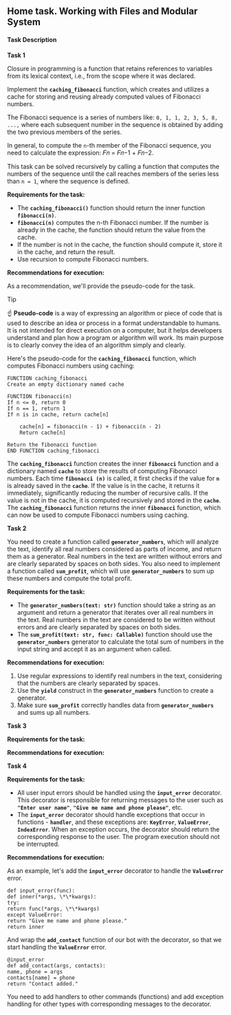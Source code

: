 ## Home task. Working with Files and Modular System

#### Task Description

**Task 1**

Closure in programming is a function that retains references to variables from its lexical context, i.e., from the scope where it was declared.

Implement the **`caching_fibonacci`** function, which creates and utilizes a cache for storing and reusing already computed values of Fibonacci numbers.

The Fibonacci sequence is a series of numbers like: `0, 1, 1, 2, 3, 5, 8, ...,` where each subsequent number in the sequence is obtained by adding the two previous members of the series.

In general, to compute the `n`-th member of the Fibonacci sequence, you need to calculate the expression: 𝐹𝑛 = 𝐹𝑛−1 + 𝐹𝑛−2.

This task can be solved recursively by calling a function that computes the numbers of the sequence until the call reaches members of the series less than `n = 1`, where the sequence is defined.

**Requirements for the task:**

- The **`caching_fibonacci()`** function should return the inner function **`fibonacci(n)`**.
- **`fibonacci(n)`** computes the n-th Fibonacci number. If the number is already in the cache, the function should return the value from the cache.
- If the number is not in the cache, the function should compute it, store it in the cache, and return the result.
- Use recursion to compute Fibonacci numbers.

**Recommendations for execution:**

As a recommendation, we'll provide the pseudo-code for the task.

> [!TIP]
> ☝ **Pseudo-code** is a way of expressing an algorithm or piece of code that is used to describe an idea or process in a format understandable to humans. It is not intended for direct execution on a computer, but it helps developers understand and plan how a program or algorithm will work. Its main purpose is to clearly convey the idea of an algorithm simply and clearly.

Here's the pseudo-code for the **`caching_fibonacci`** function, which computes Fibonacci numbers using caching:

```
FUNCTION caching_fibonacci
Create an empty dictionary named cache

FUNCTION fibonacci(n)
If n <= 0, return 0
If n == 1, return 1
If n is in cache, return cache[n]

    cache[n] = fibonacci(n - 1) + fibonacci(n - 2)
    Return cache[n]

Return the fibonacci function
END FUNCTION caching_fibonacci
```

The **`caching_fibonacci`** function creates the inner **`fibonacci`** function and a dictionary named **`cache`** to store the results of computing Fibonacci numbers. Each time **`fibonacci (n)`** is called, it first checks if the value for **`n`** is already saved in the **`cache`**. If the value is in the cache, it returns it immediately, significantly reducing the number of recursive calls. If the value is not in the cache, it is computed recursively and stored in the **`cache`**. The **`caching_fibonacci`** function returns the inner **`fibonacci`** function, which can now be used to compute Fibonacci numbers using caching.

**Task 2**

You need to create a function called **`generator_numbers`**, which will analyze the text, identify all real numbers considered as parts of income, and return them as a generator. Real numbers in the text are written without errors and are clearly separated by spaces on both sides. You also need to implement a function called **`sum_profit`**, which will use **`generator_numbers`** to sum up these numbers and compute the total profit.

**Requirements for the task:**

- The **`generator_numbers(text: str)`** function should take a string as an argument and return a generator that iterates over all real numbers in the text. Real numbers in the text are considered to be written without errors and are clearly separated by spaces on both sides.
- The **`sum_profit(text: str, func: Callable)`** function should use the **`generator_numbers`** generator to calculate the total sum of numbers in the input string and accept it as an argument when called.

**Recommendations for execution:**

1. Use regular expressions to identify real numbers in the text, considering that the numbers are clearly separated by spaces.
2. Use the **`yield`** construct in the **`generator_numbers`** function to create a generator.
3. Make sure **`sum_profit`** correctly handles data from **`generator_numbers`** and sums up all numbers.

**Task 3**

**Requirements for the task:**

**Recommendations for execution:**

**Task 4**

**Requirements for the task:**

- All user input errors should be handled using the **`input_error`** decorator. This decorator is responsible for returning messages to the user such as **`"Enter user name"`**, **`"Give me name and phone please"`**, etc.
- The **`input_error`** decorator should handle exceptions that occur in functions - **`handler`**, and these exceptions are: **`KeyError`**, **`ValueError`**, **`IndexError`**. When an exception occurs, the decorator should return the corresponding response to the user. The program execution should not be interrupted.

**Recommendations for execution:**

As an example, let's add the **`input_error`** decorator to handle the **`ValueError`** error.

```
def input_error(func):
def inner(*args, \*\*kwargs):
try:
return func(*args, \*\*kwargs)
except ValueError:
return "Give me name and phone please."
return inner
```

And wrap the **`add_contact`** function of our bot with the decorator, so that we start handling the **`ValueError`** error.

```
@input_error
def add_contact(args, contacts):
name, phone = args
contacts[name] = phone
return "Contact added."
```

You need to add handlers to other commands (functions) and add exception handling for other types with corresponding messages to the decorator.
